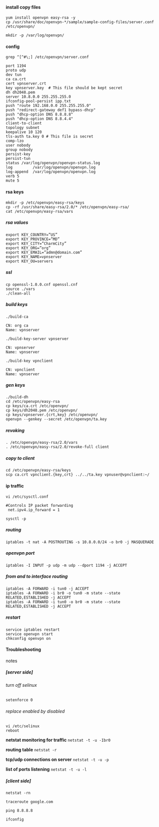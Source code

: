 #### install copy files
```shell
yum install openvpn easy-rsa -y
cp /usr/share/doc/openvpn-*/sample/sample-config-files/server.conf /etc/openvpn/
```

`mkdir -p /var/log/openvpn/`

#### config
```shell
grep ^[^#\;] /etc/openvpn/server.conf
```

```
port 1194
proto udp
dev tun
ca ca.crt
cert vpnserver.crt
key vpnserver.key  # This file should be kept secret
dh dh2048.pem
server 10.8.0.0 255.255.255.0
ifconfig-pool-persist ipp.txt
push "route 192.168.0.0 255.255.255.0"
push "redirect-gateway def1 bypass-dhcp"
push "dhcp-option DNS 8.8.8.8"
push "dhcp-option DNS 8.8.4.4"
client-to-client
topology subnet
keepalive 10 120
tls-auth ta.key 0 # This file is secret
comp-lzo
user nobody
group nobody
persist-key
persist-tun
status /var/log/openvpn/openvpn-status.log
log         /var/log/openvpn/openvpn.log
log-append  /var/log/openvpn/openvpn.log
verb 5
mute 5
```

#### rsa keys
```shell
mkdir -p /etc/openvpn/easy-rsa/keys
cp -rf /usr/share/easy-rsa/2.0/* /etc/openvpn/easy-rsa/
cat /etc/openvpn/easy-rsa/vars
```

##### rsa values
```
export KEY_COUNTRY=”US”
export KEY_PROVINCE=”MD”
export KEY_CITY=”CharmCity”
export KEY_ORG=”org”
export KEY_EMAIL=”admn@domain.com”
export KEY_NAME=vpnserver
export KEY_OU=servers
```

##### ssl
```shell
cp openssl-1.0.0.cnf openssl.cnf
source ./vars
./clean-all
```

##### build keys
`./build-ca`
```
CN: org ca
Name: vpnserver
```
`./build-key-server vpnserver`
```
CN: vpnserver
Name: vpnserver
```
`./build-key vpnclient`
```
CN: vpnclient
Name: vpnserver
```

##### gen keys
```shell
./build-dh
cd /etc/openvpn/easy-rsa
cp keys/ca.crt /etc/openvpn/
cp keys/dh2048.pem /etc/openvpn/                          
cp keys/vpnserver.{crt,key} /etc/openvpn/  
openvpn --genkey --secret /etc/openvpn/ta.key
```

##### revoking
```shell
. /etc/openvpn/easy-rsa/2.0/vars
. /etc/openvpn/easy-rsa/2.0/revoke-full client
```

##### copy to client
```shell
cd /etc/openvpn/easy-rsa/keys 
scp ca.crt vpnclient.{key,crt} ../../ta.key vpnuser@vpnclient:~/
```

#### ip traffic
`vi /etc/sysctl.conf`
```
#Controls IP packet forwarding
 net.ipv4.ip_forward = 1
```

`sysctl -p`

##### routing
`iptables -t nat -A POSTROUTING -s 10.8.0.0/24 -o br0 -j MASQUERADE`

##### openvpn port
`iptables -I INPUT -p udp -m udp --dport 1194 -j ACCEPT`

##### from and to interface routing
```shell
iptables -A FORWARD -i tun0 -j ACCEPT 
iptables -A FORWARD -i br0 -o tun0 -m state --state RELATED,ESTABLISHED -j ACCEPT 
iptables -A FORWARD -i tun0 -o br0 -m state --state RELATED,ESTABLISHED -j ACCEPT
```

##### restart
```shell
service iptables restart
service openvpn start
chkconfig openvpn on
```

#### Troubleshooting
notes

##### [server side]
###### turn off selinux
```shell
setenforce 0
```

###### replace enabled by disabled
```shell
vi /etc/selinux
reboot
```

**netstat monitoring for traffic**
`netstat -t -u -Ibr0`

**routing table**
`netstat -r`

**tcp/udp connections on server**
`netstat -t -u -p`

**list of ports listening**
`netstat -t -u -l`

##### [client side]
`netstat -rn`

`traceroute google.com`

`ping 8.8.8.8`

`ifconfig`